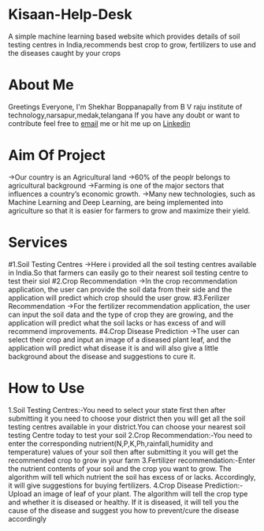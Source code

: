# Kisaan-Help-Desk
A simple machine learning based website which provides details of soil testing centres in India,recommends best crop to grow, fertilizers to use and the diseases caught by your crops
# About Me 
Greetings Everyone,
I'm Shekhar Boppanapally from B V raju institute of technology,narsapur,medak,telangana
If you have any doubt or want to contribute feel free to [email](19211a0540@bvrit.ac.in) me or hit me up on [Linkedin](https://www.linkedin.com/in/shekhar-boppanapally-647a281bb/)
# Aim Of Project
->Our country is an Agricultural land
->60% of the peoplr belongs to agricultural background 
->Farming is one of the major sectors that influences a country’s economic growth.
->Many new technologies, such as Machine Learning and Deep Learning, are being implemented into agriculture so that it is easier for farmers to grow and maximize their yield.
# Services
#1.Soil Testing Centres
->Here i provided all the soil testing centres available in India.So that farmers can easily go to their nearest soil testing centre to test their siol
#2.Crop Recommendation
->In the crop recommendation application, the user can provide the soil data from their side and the application will predict which crop should the user grow.
#3.Ferilizer Recommendation
->For the fertilizer recommendation application, the user can input the soil data and the type of crop they are growing, and the application will predict what the soil lacks or has excess of and will recommend improvements.
#4.Crop Disease Prediction
->The user can select their crop and input an image of a diseased plant leaf, and the application will predict what disease it is and will also give a little background about the disease and suggestions to cure it.

# How to Use
1.Soil Testing Centres:-You need to select your state first then after submitting it you need to choose your district then you will get all the soil testing centres available in your district.You can choose your nearest soil testing Centre today to test your soil
2.Crop Recommendation:-You need to enter the corresponding nutrient(N,P,K,Ph,rainfall,humidity and temperature) values of your soil then after submitting it you will get the recommended crop to grow in your farm
3.Fertilizer recommendation:-Enter the nutrient contents of your soil and the crop you want to grow. The algorithm will tell which nutrient the soil has excess of or lacks. Accordingly, it will give suggestions for buying fertilizers.
4.Crop Disease Prediction:- Upload an image of leaf of your plant. The algorithm will tell the crop type and whether it is diseased or healthy. If it is diseased, it will tell you the cause of the disease and suggest you how to prevent/cure the disease accordingly


